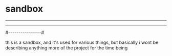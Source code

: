 sandbox
===========================

------------------
------------------

#----------------#

this is a sandbox, and it's used for various things, but basically i wont be describing anything more of the project for the time being
